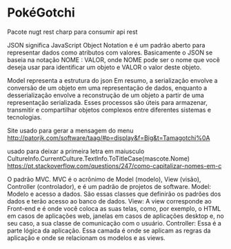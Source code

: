 # PokéGotchi

Pacote nugt rest charp para consumir api rest

JSON significa JavaScript Object Notation e é um padrão aberto para representar dados como atributos com valores.
Basicamente o JSON se baseia na notação NOME : VALOR, onde NOME pode ser o nome que você deseja usar para identificar um objeto e VALOR o valor deste objeto.

Model representa a estrutura do json
Em resumo, a serialização envolve a conversão de um objeto em uma representação de dados, enquanto a desserialização envolve a reconstrução de um objeto a partir de uma representação serializada. 
Esses processos são úteis para armazenar, transmitir e compartilhar objetos complexos entre diferentes sistemas e tecnologias.

Site usado para gerar a mensagem do menu
http://patorjk.com/software/taag/#p=display&f=Big&t=Tamagotchi%0A

usado para deixar a primeira letra em maiusculo 
CultureInfo.CurrentCulture.TextInfo.ToTitleCase(mascote.Nome)
https://pt.stackoverflow.com/questions/247/como-capitalizar-nomes-em-c


O padrão MVC. 
MVC é o acrônimo de Model (modelo), View (visão), Controller (controlador), e é um padrão de projetos de software.
Model: Modelo e acesso a dados. São essas classes que definirão os padrões dos dados e terão acesso ao banco de dados.
View: A view corresponde ao Front-end e é onde você coloca as suas telas, como, por exemplo, o HTML em casos de aplicações web, 
janelas em casos de aplicações desktop e, no seu caso, a sua classe de comunicação com o usuário.
Controller: Essa é a parte lógica da aplicação. Essa camada é onde se aplicam as regras da aplicação e onde se relacionam os modelos e as views.
